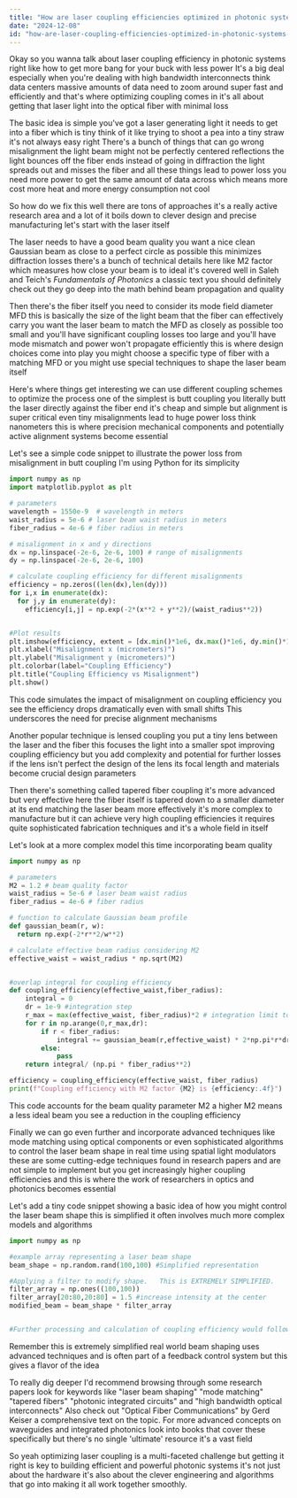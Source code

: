 ```yaml
---
title: "How are laser coupling efficiencies optimized in photonic systems to reduce power requirements for high-bandwidth interconnects?"
date: "2024-12-08"
id: "how-are-laser-coupling-efficiencies-optimized-in-photonic-systems-to-reduce-power-requirements-for-high-bandwidth-interconnects"
---
```


Okay so you wanna talk about laser coupling efficiency in photonic systems right  like how to get more bang for your buck with less power  It's a big deal especially when you're dealing with high bandwidth interconnects think data centers  massive amounts of data need to zoom around super fast and efficiently and that's where optimizing coupling comes in  it's all about getting that laser light into the optical fiber with minimal loss

The basic idea is simple you've got a laser generating light it needs to get into a fiber which is tiny  think of it like trying to shoot a pea into a tiny straw  it's not always easy right There's a bunch of things that can go wrong  misalignment the light beam might not be perfectly centered reflections the light bounces off the fiber ends instead of going in diffraction the light spreads out and misses the fiber  and all these things lead to power loss  you need more power to get the same amount of data across  which means more cost more heat and more energy consumption not cool

So how do we fix this well there are tons of approaches  it's a really active research area  and a lot of it boils down to clever design and precise manufacturing  let's start with the laser itself

The laser needs to have a good beam quality  you want a nice clean Gaussian beam  as close to a perfect circle as possible this minimizes diffraction losses  there's a bunch of technical details here like M2 factor which measures how close your beam is to ideal it's covered well in Saleh and Teich's *Fundamentals of Photonics* a classic text you should definitely check out  they go deep into the math behind beam propagation and quality

Then there's the fiber itself  you need to consider its mode field diameter MFD  this is basically the size of the light beam that the fiber can effectively carry  you want the laser beam to match the MFD as closely as possible  too small and you'll have significant coupling losses  too large and you'll have mode mismatch and power won't propagate efficiently  this is where design choices come into play  you might choose a specific type of fiber with a matching MFD  or you might use special techniques to shape the laser beam itself

Here's where things get interesting  we can use different coupling schemes to optimize the process  one of the simplest is butt coupling  you literally butt the laser directly against the fiber end  it's cheap and simple but alignment is super critical even tiny misalignments lead to huge power loss  think nanometers  this is where precision mechanical components and potentially active alignment systems become essential

Let's see a simple code snippet to illustrate the power loss from misalignment in butt coupling I'm using Python for its simplicity

```python
import numpy as np
import matplotlib.pyplot as plt

# parameters
wavelength = 1550e-9  # wavelength in meters
waist_radius = 5e-6 # laser beam waist radius in meters
fiber_radius = 4e-6 # fiber radius in meters

# misalignment in x and y directions
dx = np.linspace(-2e-6, 2e-6, 100) # range of misalignments
dy = np.linspace(-2e-6, 2e-6, 100)

# calculate coupling efficiency for different misalignments
efficiency = np.zeros((len(dx),len(dy)))
for i,x in enumerate(dx):
  for j,y in enumerate(dy):
    efficiency[i,j] = np.exp(-2*(x**2 + y**2)/(waist_radius**2))


#Plot results
plt.imshow(efficiency, extent = [dx.min()*1e6, dx.max()*1e6, dy.min()*1e6, dy.max()*1e6], cmap='viridis', origin='lower')
plt.xlabel("Misalignment x (micrometers)")
plt.ylabel("Misalignment y (micrometers)")
plt.colorbar(label="Coupling Efficiency")
plt.title("Coupling Efficiency vs Misalignment")
plt.show()

```

This code simulates the impact of misalignment on coupling efficiency  you see the efficiency drops dramatically even with small shifts  This underscores the need for precise alignment mechanisms

Another popular technique is lensed coupling  you put a tiny lens between the laser and the fiber  this focuses the light into a smaller spot  improving coupling efficiency  but you add complexity and potential for further losses if the lens isn't perfect  the design of the lens  its focal length and materials become crucial design parameters

Then there's something called tapered fiber coupling it's more advanced but very effective  here the fiber itself is tapered down to a smaller diameter at its end matching the laser beam more effectively  it's more complex to manufacture but it can achieve very high coupling efficiencies  it requires quite sophisticated fabrication techniques  and it's a whole field in itself

Let's look at a more complex model  this time incorporating beam quality

```python
import numpy as np

# parameters
M2 = 1.2 # beam quality factor
waist_radius = 5e-6 # laser beam waist radius
fiber_radius = 4e-6 # fiber radius

# function to calculate Gaussian beam profile
def gaussian_beam(r, w):
  return np.exp(-2*r**2/w**2)

# calculate effective beam radius considering M2
effective_waist = waist_radius * np.sqrt(M2)


#overlap integral for coupling efficiency
def coupling_efficiency(effective_waist,fiber_radius):
    integral = 0
    dr = 1e-9 #integration step
    r_max = max(effective_waist, fiber_radius)*2 # integration limit to ensure good accuracy
    for r in np.arange(0,r_max,dr):
        if r < fiber_radius:
            integral += gaussian_beam(r,effective_waist) * 2*np.pi*r*dr
        else:
            pass
    return integral/ (np.pi * fiber_radius**2)

efficiency = coupling_efficiency(effective_waist, fiber_radius)
print(f"Coupling efficiency with M2 factor {M2} is {efficiency:.4f}")
```

This code accounts for the beam quality parameter M2 a higher M2 means a less ideal beam  you see a reduction in the coupling efficiency  

Finally we can go even further and incorporate advanced techniques like mode matching using optical components or even sophisticated algorithms to control the laser beam shape in real time using spatial light modulators  these are some cutting-edge techniques found in research papers and are not simple to implement  but you get increasingly higher coupling efficiencies and this is where the work of researchers in optics and photonics becomes essential


Let's add a tiny code snippet showing a basic idea of how you might control the laser beam shape  this is simplified it often involves much more complex models and algorithms


```python
import numpy as np

#example array representing a laser beam shape
beam_shape = np.random.rand(100,100) #Simplified representation

#Applying a filter to modify shape.   This is EXTREMELY SIMPLIFIED.
filter_array = np.ones((100,100))
filter_array[20:80,20:80] = 1.5 #increase intensity at the center
modified_beam = beam_shape * filter_array


#Further processing and calculation of coupling efficiency would follow...
```


Remember this is extremely simplified  real world beam shaping uses advanced techniques and is often part of a feedback control system but this gives a flavor of the idea


To really dig deeper  I'd recommend browsing through some research papers  look for keywords like  "laser beam shaping" "mode matching" "tapered fibers" "photonic integrated circuits"  and  "high bandwidth optical interconnects"   Also check out  "Optical Fiber Communications" by Gerd Keiser a comprehensive text on the topic.  For more advanced concepts on waveguides and integrated photonics look into books that cover these specifically  but there's no single 'ultimate' resource  it's a vast field

So yeah optimizing laser coupling is a multi-faceted challenge  but getting it right is key to building efficient and powerful photonic systems  it's not just about the hardware it's also about the clever engineering and algorithms that go into making it all work together smoothly.
